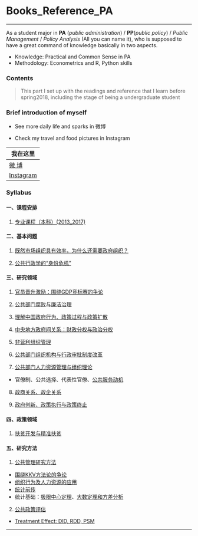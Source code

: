 # Books_Reference_PA
----
As a student major in **PA** (*public administration*) / **PP**(*public policy*) / *Public Management* / *Policy Analysis* (All you can name it), who is supposed to have a great command of knowledge basically in two aspects.

* Knowledge: Practical and Common Sense in PA
* Methodology: Econometrics and R, Python skills  

### Contents
>This part I set up with the readings and reference that I learn before spring2018, including the stage of being a undergraduate student


### Brief introduction of myself
* See more daily life and sparks in 微博

* Check my travel and food pictures in Instagram

| 我在这里 | 
|---|
|[微      博][Weibo]|
|[Instagram][Ins]| 

### Syllabus

#### 一、课程安排
1. [专业课程（本科）(2013_2017)](./专业课程（本科）.md)

#### 二、基本问题
1. [既然市场组织具有效率，为什么还需要政府组织？](./)

2. [公共行政学的“身份危机”]()

#### 三、研究领域
1. [官员晋升激励：围绕GDP竞标赛的争论]()

2. [公共部门腐败与廉洁治理]()

3. [理解中国政府行为、政策过程与政策扩散]()

4. [中央地方政府间关系：财政分权与政治分权]()

5. [非营利组织管理]()

6. [公共部门组织机构与行政审批制度改革]()

7. [公共部门人力资源管理与组织理论]()
* 官僚制、公共选择、代表性官僚、[公共服务动机]()

8. [政商关系、政企关系]()

9. [政府创新、政策执行与政策终止]()


#### 四、政策领域
1. [扶贫开发与精准扶贫]()

#### 五、研究方法
1. [公共管理研究方法]()
* [围绕KKV方法论的争论](https://github.com/QihaoTom/Book_Reference_PA/tree/master/KKV)
* [组织行为及人力资源的应用]()
* [统计前传]()
* 统计基础：[极限中心定理](https://github.com/QihaoTom/Book_Reference_PA/blob/master/%E5%A6%82%E4%BD%95%E5%BA%94%E7%94%A8%E6%8A%BD%E6%A0%B7%E8%AF%AF%E5%B7%AE%E6%A8%A1%E6%8B%9F%E4%B8%AD%E5%BF%83%E6%9E%81%E9%99%90%E5%AE%9A%E7%90%86.do)、[大数定理和方差分析](https://github.com/QihaoTom/Book_Reference_PA/blob/master/t%E5%88%86%E5%B8%83%E3%80%81%E6%96%B9%E5%B7%AE%E5%88%86%E6%9E%90%E5%92%8CF%E5%88%86%E5%B8%83.do)

2. [公共政策评估]()
* [Treatment Effect: DID, RDD, PSM]()


****
[Weibo]:https://weibo.com/tangtang14/home?topnav=1&wvr=6
[Ins]:https://www.instagram.com/tommy_hao1/
